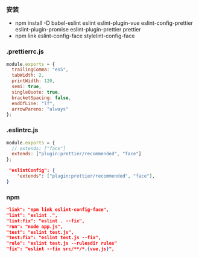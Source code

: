 ### 安装

- npm install -D babel-eslint eslint eslint-plugin-vue eslint-config-prettier eslint-plugin-promise eslint-plugin-prettier prettier
- npm link eslint-config-face stylelint-config-face

### .prettierrc.js

```javascript
module.exports = {
  trailingComma: "es5",
  tabWidth: 2,
  printWidth: 120,
  semi: true,
  singleQuote: true,
  bracketSpacing: false,
  endOfLine: "lf",
  arrowParens: "always"
};
```

### .eslintrc.js

```javascript
module.exports = {
  // extends: ["face"]
  extends: ["plugin:prettier/recommended", "face"]
};
```

```json
 "eslintConfig": {
    "extends": ["plugin:prettier/recommended", "face"],
}
```

### npm

```json
"link": "npm link eslint-config-face",
"lint": "eslint .",
"lint:fix": "eslint . --fix",
"run": "node app.js",
"test": "eslint test.js",
"test:fix": "eslint test.js --fix",
"rule": "eslint test.js --rulesdir rules"
"fix": "eslint --fix src/**/*.{vue,js}",
```

